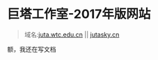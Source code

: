 
# 巨塔工作室-2017年版网站

> 域名:[juta.wtc.edu.cn](http://juta.wtc.edu.cn) || [jutasky.cn](http://jutasky.cn)

额，我还在写文档
